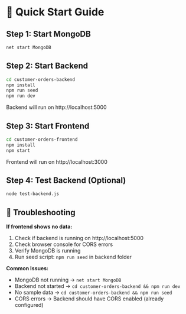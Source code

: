 # 🚀 Quick Start Guide

## Step 1: Start MongoDB
```bash
net start MongoDB
```

## Step 2: Start Backend
```bash
cd customer-orders-backend
npm install
npm run seed
npm run dev
```
Backend will run on http://localhost:5000

## Step 3: Start Frontend
```bash
cd customer-orders-frontend
npm install
npm start
```
Frontend will run on http://localhost:3000

## Step 4: Test Backend (Optional)
```bash
node test-backend.js
```

## 🔧 Troubleshooting

**If frontend shows no data:**
1. Check if backend is running on http://localhost:5000
2. Check browser console for CORS errors
3. Verify MongoDB is running
4. Run seed script: `npm run seed` in backend folder

**Common Issues:**
- MongoDB not running → `net start MongoDB`
- Backend not started → `cd customer-orders-backend && npm run dev`
- No sample data → `cd customer-orders-backend && npm run seed`
- CORS errors → Backend should have CORS enabled (already configured)